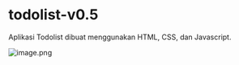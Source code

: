 # todolist-v0.5
Aplikasi Todolist dibuat menggunakan HTML, CSS, dan Javascript.

![image.png]({https://raw.githubusercontent.com/fadlullahkhan/todolist-v0.5/main/Screenshot_20230123-185551_Chrome.jpg})
